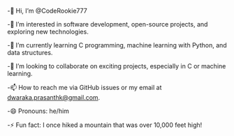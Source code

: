 -👋 Hi, I’m @CodeRookie777

-👀 I’m interested in software development, open-source projects, and exploring new technologies.

-🌱 I’m currently learning C programming, machine learning with Python, and data structures.

-💞️ I’m looking to collaborate on exciting projects, especially in C or machine learning.

-📫 How to reach me via GitHub issues or my email at dwaraka.prasanthk@gmail.com.

-😄 Pronouns: he/him

-⚡ Fun fact: I once hiked a mountain that was over 10,000 feet high!

<!---
CodeRookie777/CodeRookie777 is a ✨ special ✨ repository because its `README.md` (this file) appears on your GitHub profile.
You can click the Preview link to take a look at your changes.
--->

